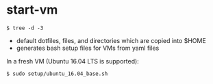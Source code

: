 # start-vm

```
$ tree -d -3

```

- default dotfiles, files, and directories which are copied into $HOME
- generates bash setup files for VMs from yaml files



In a fresh VM (Ubuntu 16.04 LTS is supported):

```
$ sudo setup/ubuntu_16.04_base.sh

```
